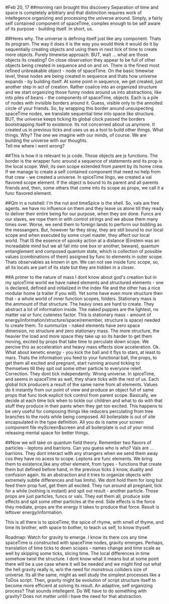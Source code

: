 #Feb 20, 17
##morning rain brought this discovery
Separation of time and space is completely arbitrary and that distinction requires work of intellegence organizing and processing
the universe around. Simply, a fairly self contained component of spaceTime, complex enough to be self aware of its purpose - building itself.
In short, us.

##Heres why.
The universe is defining itself just like any component. Thats its program. The way it does it is the way you would think it would do it by
sequentially creating objects and using them in next tick of time to create more objects. Purely timewise approach. BUT, wait ... 
what are those objects its creating? On close observation they appear to be full of other objects being created in sequence and on and on.
There is the finest most refined unbreakable object - node of spaceTime. On the basic timewise level, these nodes are being created in
sequence and thats how universe expands - by building itself.
At some point in sequence, we get created, just another step in act of creation. Rather coalice into an organized structure and we start organizing those funny nodes around us into abstractions,
like into piles of beans - the components of spaceTime, objects. Each is a pile of nodes with invisible borders around it. Guess, visible
only to the annoited circle of your friends.
So, by wrapping this border around unsuspecting spaceTime nodes, we translate sequential time into space like structure. BUT, the universe 
keeps ticking its global clock passed the borders bootstrapping itself to existence. Its not concerned about us anymore. It created us in previous ticks
and uses us as a tool to build other things. 
What things. Why? The one we imagine with our minds, of course. We are building the universe with our thoughts.<br>
Tell me where i went wrong?

##This is how it is relevant to js code.
Those objects are js functions. The border is the wrapper func around a sequence of statements and its prop is the local scope. Well, its own scope extended from parent by its home crew. If we manage to create a self contained component that need no help from that crew - we created a universe. In spiceTime lingo, we created a val flavored scope element. If the object is bound to its parent and all parents friends and, then, some others that come into its scope as props, we call it a func flavored element. <br>

##Qm in a nutshell: I'm the nut and timeSpice is the shell.
So, vals are free agents. we have no influence on them and they leave us alone till they ready to deliver their entire being for our purpose, when they are done.
Funcs are our slaves, we rope them in with control strings and we abuse them many times over. Worse, we send them to foreign lands to perform our bidding as the messangers. But, however far they stray, they are still bound to our local scope and when executed by some cruel master, they affect our local world. That IS the essence of spooky action at a distance (Einstein was an increadable mind but we all fall into one box or another, beware), quantum entanglement and composed quantum state, which is collection of possible values (combinations of them) assigned by func to elements in outer scope. Thats observables as known in qm. We can not see inside func scope, so, all its locals are part of its state but they are hidden in a closer. 

##A primer to the nature of mass
I dont know about god's creation but in my spiceTime world we have naked elements and structured elements - one is declared, defined and initialized in the index file and the other has a nice modular home (a trailer if you will). Yet some have even more structure then that - a whole world of inner function scopes, folders. Stationary mass is the ammount of that structure. The heavy ones are hard to create. They abstract a lot of information inside. The naked puppies are the lightest, no matter val or func cuteness factor. This is stationary mass - amount of energy/information/structure/space(remember, structure is space) needed to create them. 
To summurize - naked elements have zero space dimension, no structure and zero stationary mass. The more structure, the heavier the load and more space they take up so its harder to get them moving, excited by props that take time to perculate down scope. We percive this as acceleration and heavy mass effects slow acceleration.
Ok. What about kenetic energy - you kick the ball and it flys to stars, at least to mars. Thats the information you feed to your functional ball, the props, to get them all excited and pregnant, start running around ticking to themselves till they spit out some other particle to everyone releif. Correction. They dont tick independantly. Wrong universe. In spiceTime, and seems in spaceTime as well, they share ticks with the rest of us. Each global tick producers a result of the same name from all elements. Values do it instantly from our point of view and produce an object full of same props that func took explicit tick control from parent scope. Basically, we decide at each time tick when to tickle our children and what to do with that stuff they produce in their pants when they get too excited. This happens to be very useful for composing things like reducers perculating from tree branches to the roots while being composed. All boilerplate is out of site encapsulated in the
type definition. All you do is name your screen component file myScreen$screen and all boilerplate is out of your mind releasing mental space for better things.

##Now we will take on quantum field theory. 
Remember two flavors of particles - leptons and barrions. Can you guess who is who? Vals are ... barrions. They dont interact with any strangers when we send them away cos they have no acess to scope. 
Leptons are func elements. We bring them to existence,like any other element, from types - functions that create them but defined before hand, in the previous ticks (i know, duality and confusion again. Its an abstraction and it tries to organize objects with extremely subtle differences and has limits). We dont hold them for long but feed them prop fuel, get them all excited. They run around all pregnant, tick for a while (nothing is instant) and spit out result - another particle. Those props are just particles, funcs or vals. They eat them all, produce side effects and spit some other particles at the end. Side effects is the force they mediate, props are the energy it takes to produce that force. Result is leftover energy/information.

This is all there is to spiceTime, the spice of rhyme, with smell of thyme, and time its brother, with space to bother, to teach us self, to know thyself.

Roadmap: Watch for gravity to emerge. I know its there cos any time spaceTime is constructed with spaceTime nodes, gravity emerges. Perhaps, translation of time ticks to down scopes - names change and time scale as well by skipping some ticks, slicing time. The local differences in time somehow twist the structure. I dont know what it means but at some point there will be a use case where it will be needed and we might find out what the hell gravity really is, w/o the need for monstrous colliders size of universe. Its all the same, might as well study the simplest processes like a ToDos script.
Then, gravity might be evolution of script structure itself to become more efficient at solving its result. An adaptive, self organizing process? That sounds intellegent. Do WE have to do something with gravity? Does not matter untill i have the need for that abstraction.

